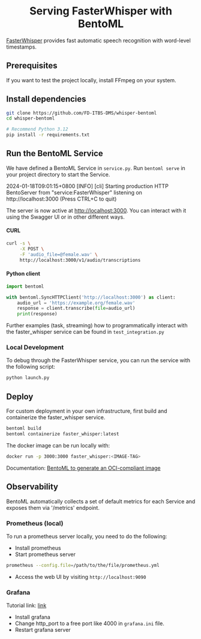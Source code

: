 <div align="center">
    <h1 align="center">Serving FasterWhisper with BentoML</h1>
</div>

[FasterWhisper](https://github.com/SYSTRAN/faster-whisper) provides fast automatic speech recognition with word-level timestamps.


## Prerequisites

If you want to test the project locally, install FFmpeg on your system.

## Install dependencies

```bash
git clone https://github.com/FD-ITBS-DMS/whisper-bentoml
cd whisper-bentoml

# Recommend Python 3.12
pip install -r requirements.txt
```

## Run the BentoML Service

We have defined a BentoML Service in `service.py`. Run `bentoml serve` in your project directory to start the Service.

2024-01-18T09:01:15+0800 [INFO] [cli] Starting production HTTP BentoServer from "service:FasterWhisper" listening on http://localhost:3000 (Press CTRL+C to quit)

The server is now active at [http://localhost:3000](http://localhost:3000/). You can interact with it using the Swagger UI or in other different ways.

#### CURL

```bash
curl -s \
     -X POST \
     -F 'audio_file=@female.wav' \
     http://localhost:3000/v1/audio/transcriptions
```

#### Python client

```python
import bentoml

with bentoml.SyncHTTPClient('http://localhost:3000') as client:
    audio_url = 'https://example.org/female.wav'
    response = client.transcribe(file=audio_url)
    print(response)
```

Further examples (task, streaming) how to programmatically interact with the faster_whisper service can be found in `test_integration.py`

### Local Development

To debug through the FasterWhisper service, you can run the service with the following script: 
```bash
python launch.py
```

## Deploy

For custom deployment in your own infrastructure, first build and containerize the faster_whisper service.
```bash
bentoml build
bentoml containerize faster_whisper:latest
```

The docker image can be run locally with:
```bash
docker run -p 3000:3000 faster_whisper:<IMAGE-TAG>
```

Documentation: [BentoML to generate an OCI-compliant image](https://docs.bentoml.com/en/latest/guides/containerization.html)

## Observability

BentoML automatically collects a set of default metrics for each Service and exposes them via '/metrics' endpoint.

### Prometheus (local)

To run a prometheus server locally, you need to do the following:
- Install prometheus
- Start prometheus server
```bash
prometheus --config.file=/path/to/the/file/prometheus.yml
```
- Access the web UI by visiting `http://localhost:9090`

### Grafana

Tutorial link: [link](https://docs.bentoml.com/en/latest/build-with-bentoml/observability/metrics.html#create-a-grafana-dashboard)
- Install grafana
- Change http_port to a free port like 4000 in `grafana.ini` file.
- Restart grafana server
